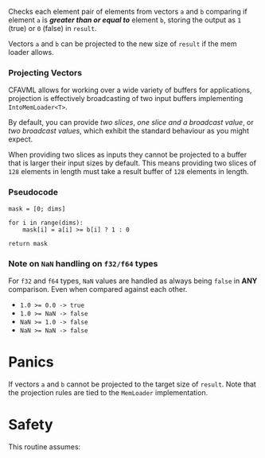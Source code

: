 Checks each element pair of elements from vectors `a` and `b` comparing if
element `a` is **_greater than or equal to_** element `b`, storing the output as `1` (true) 
or `0` (false) in `result`.

Vectors `a` and `b` can be projected to the new size of `result` if the mem loader allows.

### Projecting Vectors

CFAVML allows for working over a wide variety of buffers for applications, projection is effectively
broadcasting of two input buffers implementing `IntoMemLoader<T>`.

By default, you can provide _two slices_, _one slice and a broadcast value_, or _two broadcast values_,
which exhibit the standard behaviour as you might expect.

When providing two slices as inputs they cannot be projected to a buffer
that is larger their input sizes by default. This means providing two slices
of `128` elements in length must take a result buffer of `128` elements in length.

### Pseudocode

```ignore
mask = [0; dims]

for i in range(dims):
    mask[i] = a[i] >= b[i] ? 1 : 0

return mask
```

### Note on `NaN` handling on `f32/f64` types

For `f32` and `f64` types, `NaN` values are handled as always being `false` in **ANY** comparison. 
Even when compared against each other.

- `1.0 >= 0.0 -> true`
- `1.0 >= NaN -> false`
- `NaN >= 1.0 -> false`
- `NaN >= NaN -> false`

# Panics

If vectors `a` and `b` cannot be projected to the target size of `result`.
Note that the projection rules are tied to the `MemLoader` implementation.

# Safety

This routine assumes: